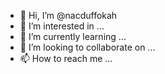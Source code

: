 - 👋 Hi, I’m @nacduffokah
- 👀 I’m interested in ...
- 🌱 I’m currently learning ...
- 💞️ I’m looking to collaborate on ...
- 📫 How to reach me ...

<!---
nacduffokah/nacduffokah is a ✨ special ✨ repository because its `README.md` (this file) appears on your GitHub profile.
You can click the Preview link to take a look at your changes.
--->
